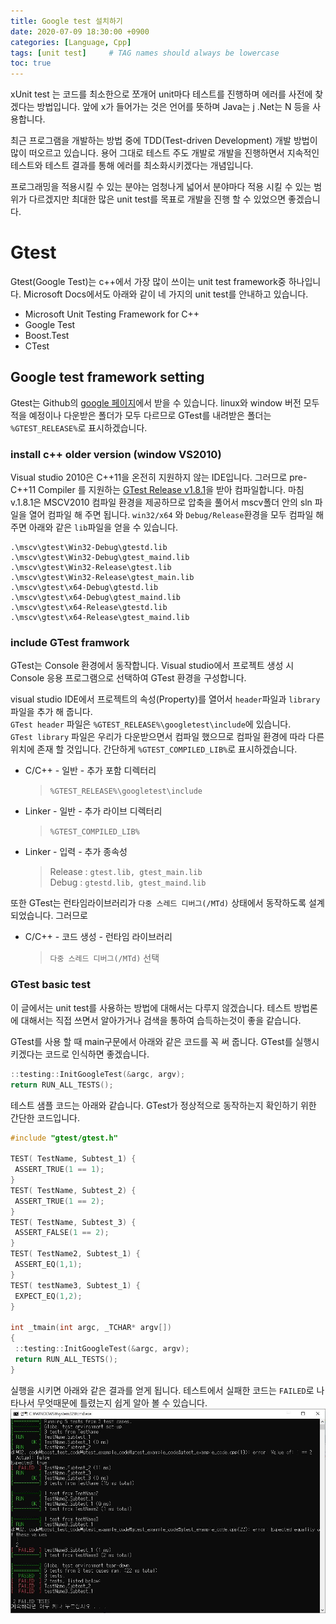 ```yaml
---
title: Google test 설치하기
date: 2020-07-09 18:30:00 +0900
categories: [Language, Cpp]
tags: [unit test]     # TAG names should always be lowercase
toc: true
---
```


xUnit test 는 코드를 최소한으로 쪼개어 unit마다 테스트를 진행하며 에러를 사전에 찾겠다는 방법입니다.
앞에 x가 들어가는 것은 언어를 뜻하며 Java는 j .Net는 N 등을 사용합니다.

최근 프로그램을 개발하는 방법 중에 TDD(Test-driven Development) 개발 방법이 많이 떠오르고 있습니다.
용어 그대로 테스트 주도 개발로 개발을 진행하면서 지속적인 테스트와 테스트 결과를 통해 에러를 최소화시키겠다는 개념입니다.

프로그래밍을 적용시킬 수 있는 분야는 엄청나게 넓어서 분야마다 적용 시킬 수 있는 범위가 다르겠지만 최대한 많은 unit test를 목표로 개발을 진행 할 수 있었으면 좋겠습니다.

# Gtest

Gtest(Google Test)는 c++에서 가장 많이 쓰이는 unit test framework중 하나입니다.
Microsoft Docs에서도 아래와 같이 네 가지의 unit test를 안내하고 있습니다.

* Microsoft Unit Testing Framework for C++
* Google Test
* Boost.Test
* CTest

## Google test framework setting

Gtest는 Github의 [google 페이지](https://github.com/google/googletest)에서 받을 수 있습니다.
linux와 window 버전 모두 적을 예정이나 다운받은 폴더가 모두 다르므로 GTest를 내려받은 폴더는 ```%GTEST_RELEASE%```로 표시하겠습니다.

### install c++ older version (window VS2010)

Visual studio 2010은 C++11을 온전히 지원하지 않는 IDE입니다.
그러므로 pre-C++11 Compiler 를 지원하는 [GTest Release v1.8.1](https://github.com/google/googletest/releases/tag/release-1.8.1)을 받아 컴파일합니다.
마침 v.1.8.1은 MSCV2010 컴파일 환경을 제공하므로 압축을 풀어서 mscv폴더 안의 sln 파일을 열어 컴파일 해 주면 됩니다.
```win32/x64``` 와 ```Debug/Release```환경을 모두 컴파일 해 주면 아래와 같은 ```lib```파일을 얻을 수 있습니다.

```shell
.\mscv\gtest\Win32-Debug\gtestd.lib
.\mscv\gtest\Win32-Debug\gtest_maind.lib
.\mscv\gtest\Win32-Release\gtest.lib
.\mscv\gtest\Win32-Release\gtest_main.lib
.\mscv\gtest\x64-Debug\gtestd.lib
.\mscv\gtest\x64-Debug\gtest_maind.lib
.\mscv\gtest\x64-Release\gtestd.lib
.\mscv\gtest\x64-Release\gtest_maind.lib
```

### include GTest framwork

GTest는 Console 환경에서 동작합니다.
Visual studio에서 프로젝트 생성 시 Console 응용 프로그램으로 선택하여 GTest 환경을 구성합니다.

visual studio IDE에서 프로젝트의 속성(Property)를 열어서 ```header```파일과 ```library```파일을 추가 해 줍니다.  
```GTest header``` 파일은 ```%GTEST_RELEASE%\googletest\include```에 있습니다.  
```GTest library``` 파일은 우리가 다운받으면서 컴파일 했으므로 컴파일 환경에 따라 다른 위치에 존재 할 것입니다.
간단하게 ```%GTEST_COMPILED_LIB%```로 표시하겠습니다.  

* C/C++ - 일반 - 추가 포함 디렉터리
    > ```%GTEST_RELEASE%\googletest\include```
* Linker - 일반 - 추가 라이브 디렉터리
    > ```%GTEST_COMPILED_LIB%```
* Linker - 입력 -  추가 종속성
    > Release : ```gtest.lib, gtest_main.lib```  
    Debug : ```gtestd.lib, gtest_maind.lib```

또한 GTest는 런타임라이브러리가 ```다중 스레드 디버그(/MTd)``` 상태에서 동작하도록 설계되었습니다. 그러므로

* C/C++ - 코드 생성 - 런타임 라이브러리
    > ```다중 스레드 디버그(/MTd)``` 선택

### GTest basic test

이 글에서는 unit test를 사용하는 방법에 대해서는 다루지 않겠습니다.
테스트 방법론에 대해서는 직접 쓰면서 알아가거나 검색을 통하여 습득하는것이 좋을 같습니다.

GTest를 사용 할 때 main구문에서 아래와 같은 코드를 꼭 써 줍니다. GTest를 실행시키겠다는 코드로 인식하면 좋겠습니다.

```cpp
::testing::InitGoogleTest(&argc, argv);
return RUN_ALL_TESTS();
```

테스트 샘플 코드는 아래와 같습니다.
GTest가 정상적으로 동작하는지 확인하기 위한 간단한 코드입니다.

```cpp
#include "gtest/gtest.h"

TEST( TestName, Subtest_1) {
 ASSERT_TRUE(1 == 1);
}
TEST( TestName, Subtest_2) {
 ASSERT_TRUE(1 == 2);
}
TEST( TestName, Subtest_3) {
 ASSERT_FALSE(1 == 2);
}
TEST( TestName2, Subtest_1) {
 ASSERT_EQ(1,1);
}
TEST( testName3, Subtest_1) {
 EXPECT_EQ(1,2);
}

int _tmain(int argc, _TCHAR* argv[])
{
 ::testing::InitGoogleTest(&argc, argv);
 return RUN_ALL_TESTS();
}
```

실행을 시키면 아래와 같은 결과를 얻게 됩니다.
테스트에서 실패한 코드는 ```FAILED```로 나타나서 무엇때문에 틀렸는지 쉽게 알아 볼 수 있습니다.
![gtest test](/assets/img/20-07-09_GTest_Basic_code.JPG)